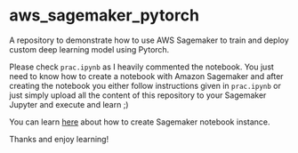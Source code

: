# aws_sagemaker_pytorch
A repository to demonstrate how to use AWS Sagemaker to train and deploy custom deep learning model using Pytorch.

Please check `prac.ipynb` as I heavily commented the notebook. You just need to know how to create a notebook with Amazon Sagemaker and after creating the notebook you either follow instructions given in `prac.ipynb` or just simply upload all the content of this repository to your Sagemaker Jupyter and execute and learn ;)

You can learn [here](https://www.youtube.com/watch?v=R0vC31OXt-g&list=PLRKzsBn5cc9GrfpiR-FSGyJoRKRoQjBBQ&index=2) about how to create Sagemaker notebook instance.

Thanks and enjoy learning!
